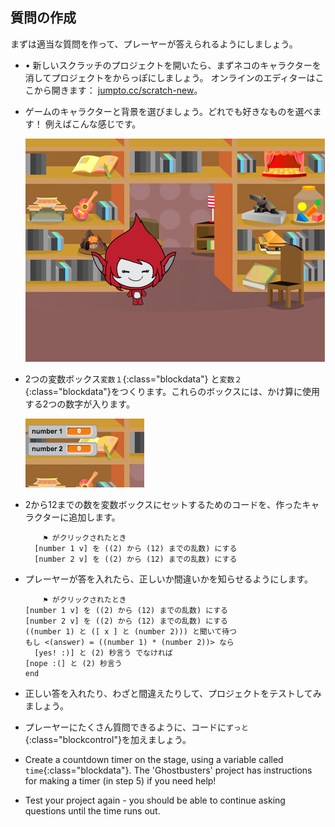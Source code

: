 ## 質問の作成

まずは適当な質問を作って、プレーヤーが答えられるようにしましょう。

+ • 新しいスクラッチのプロジェクトを開いたら、まずネコのキャラクターを消してプロジェクトをからっぽにしましょう。 オンラインのエディターはここから開きます： <a href="http://jumpto.cc/scratch-new" target="_blank">jumpto.cc/scratch-new</a>。

+ ゲームのキャラクターと背景を選びましょう。どれでも好きなものを選べます！ 例えばこんな感じです。
    
    ![screenshot](images/brain-setting.png)

+ 2つの変数ボックス`変数１`{:class="blockdata"} と`変数２`{:class="blockdata"}をつくります。これらのボックスには、かけ算に使用する2つの数字が入ります。
    
    ![screenshot](images/brain-variables.png)

+ 2から12までの数を変数ボックスにセットするためのコードを、作ったキャラクターに追加します。
    
    ```blocks
        ⚑ がクリックされたとき
      [number 1 v] を ((2) から (12) までの乱数) にする
      [number 2 v] を ((2) から (12) までの乱数) にする
    ```

+ プレーヤーが答を入れたら、正しいか間違いかを知らせるようにします。
    
    ```blocks
        ⚑ がクリックされたとき
    [number 1 v] を ((2) から (12) までの乱数) にする
    [number 2 v] を ((2) から (12) までの乱数) にする
    ((number 1) と ([ x ] と (number 2))) と聞いて待つ
    もし <(answer) = ((number 1) * (number 2))> なら 
      [yes! :)] と (2) 秒言う でなければ  
    [nope :(] と (2) 秒言う
    end
    ```

+ 正しい答を入れたり、わざと間違えたりして、プロジェクトをテストしてみましょう。

+ プレーヤーにたくさん質問できるように、コードに`ずっと`{:class="blockcontrol"}を加えましょう。

+ Create a countdown timer on the stage, using a variable called `time`{:class="blockdata"}. The 'Ghostbusters' project has instructions for making a timer (in step 5) if you need help!

+ Test your project again - you should be able to continue asking questions until the time runs out.